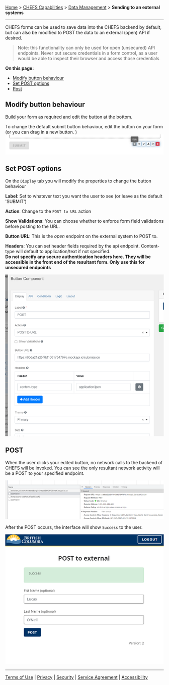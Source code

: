 [Home](index) > [CHEFS Capabilities](CHEFS-Capabilities) > [Data Management](Data-Management) > **Sending to an external systems**
***

CHEFS forms can be used to save data into the CHEFS backend by default, but can also be modified to POST the data to an external (open) API if desired.

>Note: this functionality can only be used for open (unsecured) API endpoints. Never put secure credentials in a form control, as a user would be able to inspect their browser and access those credentials

**On this page:**
* [Modify button behaviour](#modify-button-behaviour)
* [Set POST options](#Set-POST-options)
* [Post](#Post)


## Modify button behaviour
Build your form as required and edit the button at the bottom.

To change the default submit button behaviour, edit the button on your form (or you can drag in a new button.
)
![modify submit button](images/external_submit_edit.png)

## Set POST options
<!-- **[Back to top](#top)** -->

On the `Display` tab you will modify the properties to change the button behaviour

**Label**: Set to whatever text you want the user to see (or leave as the default 'SUBMIT')

**Action**: Change to the `POST to URL` action

**Show Validations**: You can choose whether to enforce form field validations before posting to the URL.

**Button URL**: This is the *open* endpoint on the external system to POST to. 

**Headers**: You can set header fields required by the api endpoint. Content-type will default to application/text if not specified.  
**Do not specify any secure authentication headers here. They will be accessible in the front end of the resultant form. Only use this for unsecured endpoints**

![the new button settings](images/external_submit_post.png)

## POST
<!-- **[Back to top](#top)** -->

When the user clicks your edited button, no network calls to the backend of CHEFS will be invoked. You can see the only resultant network activity will be a POST to your specified endpoint.

![network example](images/external_submit_network.png)

After the POST occurs, the interface will show `Success` to the user.

![success message](images/external_submit_success.png)

***
[Terms of Use](Terms-of-Use) | [Privacy](Privacy) | [Security](Security) | [Service Agreement](Service-Agreement) | [Accessibility](Accessibility)
